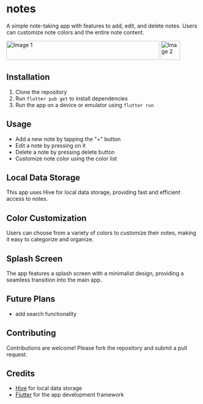 # notes

A simple note-taking app with features to add, edit, and delete notes. Users can customize note colors and the entire note content.

<img src="https://github.com/moelhewehy7/notes-app/assets/130074772/4e017abd-0884-4c98-bad4-0d29122e32ff" alt="Image 1" height="50" width="400">
<img src="https://github.com/moelhewehy7/notes-app/assets/130074772/19f0e418-2bc6-418e-a27b-691b1e8ee89b" alt="Image 2" height="50 width="400">


## Installation

1. Clone the repository
2. Run `flutter pub get` to install dependencies
3. Run the app on a device or emulator using `flutter run`

## Usage

- Add a new note by tapping the "+" button
- Edit a note by pressing on it
- Delete a note by pressing delete button
- Customize note color using the color list

## Local Data Storage

This app uses Hive for local data storage, providing fast and efficient access to notes.

## Color Customization

Users can choose from a variety of colors to customize their notes, making it easy to categorize and organize.

## Splash Screen

The app features a splash screen with a minimalist design, providing a seamless transition into the main app.

## Future Plans

- add search functionality

## Contributing

Contributions are welcome! Please fork the repository and submit a pull request.

## Credits

- [Hive](https://docs.hivedb.dev/) for local data storage
- [Flutter](https://flutter.dev/) for the app development framework


